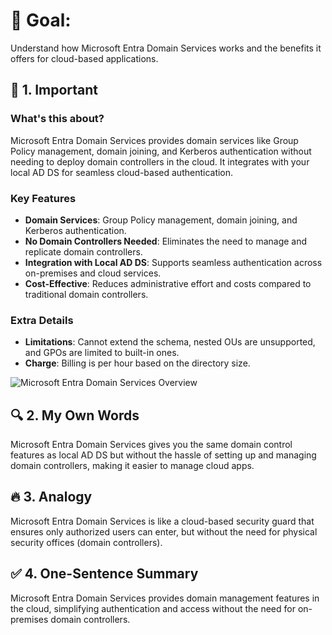 # 🎯 Goal:
Understand how Microsoft Entra Domain Services works and the benefits it offers for cloud-based applications.

## 🧠 1. Important

### What's this about?
Microsoft Entra Domain Services provides domain services like Group Policy management, domain joining, and Kerberos authentication without needing to deploy domain controllers in the cloud. It integrates with your local AD DS for seamless cloud-based authentication.

### Key Features
- **Domain Services**: Group Policy management, domain joining, and Kerberos authentication.
- **No Domain Controllers Needed**: Eliminates the need to manage and replicate domain controllers.
- **Integration with Local AD DS**: Supports seamless authentication across on-premises and cloud services.
- **Cost-Effective**: Reduces administrative effort and costs compared to traditional domain controllers.

### Extra Details
- **Limitations**: Cannot extend the schema, nested OUs are unsupported, and GPOs are limited to built-in ones.
- **Charge**: Billing is per hour based on the directory size.

![Microsoft Entra Domain Services Overview](https://learn.microsoft.com/en-us/training/modules/understand-azure-active-directory/media/6-1.png)

## 🔍 2. My Own Words
Microsoft Entra Domain Services gives you the same domain control features as local AD DS but without the hassle of setting up and managing domain controllers, making it easier to manage cloud apps.

## 🔥 3. Analogy
Microsoft Entra Domain Services is like a cloud-based security guard that ensures only authorized users can enter, but without the need for physical security offices (domain controllers).

## ✅ 4. One-Sentence Summary
Microsoft Entra Domain Services provides domain management features in the cloud, simplifying authentication and access without the need for on-premises domain controllers.

